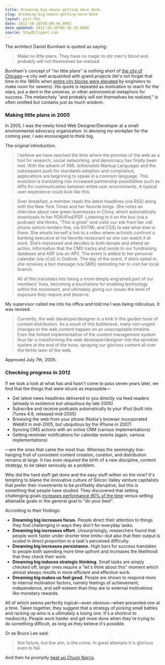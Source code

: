 ```yaml
---
title: Dreaming big means getting more done
slug: dreaming-big-means-getting-more-done
layout: post.hbs
date: 2012-10-18T08:00:44.000Z
date_updated: 2012-10-26T06:18:18.000Z
source: StayDiligent.com
---
```


The architect Daniel Burnham is quoted as saying:

> Make no little plans. They have no magic to stir men's blood and probably will not themselves be realized.

Burnham's concept of "no little plans" is nothing short of [the city of Chicago](http://en.wikipedia.org/wiki/Burnham_Plan)—a city well acquainted with grand projects (let's not forget that time in the 1860s when [entire city blocks were elevated](http://en.wikipedia.org/wiki/Raising_of_Chicago) by engineers to make room for sewers). His quote is repeated as motivation to reach for the stars, put a dent in the universe, or other astronomical metaphors for success. The melancholy "and probably will not themselves be realized," is often omitted but contains just as much wisdom.<!--more-->

### Making little plans in 2005

In 2005, I was the newly hired Web Designer/Developer at a small environmental advocacy organization. In devising my workplan for the coming year, I was encouraged to think big.

The original introduction.

> I believe we have reached the time where the promise of the web as a tool for research, social networking, and democracy has finally been met. With the advent of XML (eXtensible Markup Language) and the subsequent push for standards adoption and compliance, applications are beginning to speak in a common language. This evolution is translating into increased partnership possibilities such as APIs for communication between entire user environments. A typical user experience could look like this:

> Over breakfast, a member reads the latest headlines (via RSS) along with the New York Times and her favorite blogs. She notes an interview about new green businesses in China, which automatically downloads to her PDA/iPod/PSP. Listening to it on the bus (via a podcast) she thinks, “This is great” and visits our site from her cell phone (which renders fine, via XHTML and CSS) to see what else is there. She emails herself a link to a video where activists confront a banking executive at his favorite restaurant so she can watch it at work. She’s impressed and decides to both donate and attend an action, information that the CMS tracks and sends to our fundraising database and ASP (via an API). The event is added to her personal calendar (via vCal) in Outlook. The day of the event, if she’s opted in, she receives a text message (via SMS) reminding her to visit her local branch.

> All of this translates into being a more deeply engrained part of our members’ lives, becoming a touchstone for enabling technology within the movement, and ultimately giving our issues the level of exposure they require and deserve.

My supervisor called me into his office and told me I was being ridiculous. It was revised.

> Currently, the web developer/designer is a kink in the garden hose of content distribution. As a result of this bottleneck, many non-urgent changes to the web content happen on an unacceptable timeline. Even the limited implementation of the content management system thus far is transforming the web developer/designer into the sprinkler system at the end of the hose, spraying our glorious content all over the fertile lawn of the web.

Approved July 7th, 2005.

### Checking progress in 2012

If we took a look at what has and hasn't come to pass seven years later, we find that the things that were struck as impossible—

- Get latest news headlines delivered to you directly via feed readers (already in existence but ubiquitous by late 2005)
- Subscribe and receive podcasts automatically to your iPod (built into iTunes 4.9, released mid-2005)
- Browsing the web from your phone (Nokia's browser incorporated WebKit in mid-2005, but ubiquitous by the iPhone in 2007)
- Syncing CMS actions with an online CRM (various implementations)
- Getting reminder notifications for calendar events (again, various implementations)

—are the ones that came the most true. Whereas the seemingly low-hanging fruit of consistent content creation, curation, and distribution remains at large. It has even required the birth of a new discipline, content strategy, to be taken seriously as a problem.

Why did the hard stuff get done and the easy stuff wither on the vine? It's tempting to blame the innovative culture of Silicon Valley venture capitalists that prefer their investments to be profitably disruptive, but this is something that people have studied. They discovered that setting challenging goals [increases performance 90% of the time](http://datause.cse.ucla.edu/DOCS/eal_goa_1981.pdf) versus setting attainable goals or the general goal to "do your best".

According to their findings:

- **Dreaming big increases focus.** People direct their attention to things they find challenging in ways they don't for everyday tasks.
- **Dreaming big increases effort.** Unsurprisingly, researchers found that people work faster under shorter time limits—but also that their output is scaled in direct proportion to a task's perceived difficulty.
- **Dreaming big increases persistance.** High bars for success translates to people both spending more time upfront and increases the likelihood that they check their work.
- **Dreaming big induces strategic thinking.** Small tasks are simply checked off, larger ones require a "let's think about this" moment which almost always results in more efficient and effective work.
- **Dreaming big makes us feel good.** People are shown to respond more to internal motivation factors, namely feelings of achievement, independence, and self-esteem than they are to external motivations like monetary rewards.

All of which seems perfectly logical—even obvious—when presented one at a time. Taken together, they suggest that a strategy of picking small battles and racking up wins is a ultimately a losing one. It's a shortcut to mediocrity. People work harder and get more done when they're trying to do something difficult, as long as they believe it's possible.

Or as Bruce Lee said:

> Not failure, but low aim, is the crime. In great attempts it is glorious even to fail.

And then he promptly <a href="">[beat up Chuck Norris](http://www.youtube.com/watch?v=JLO1YIWQuXE).
